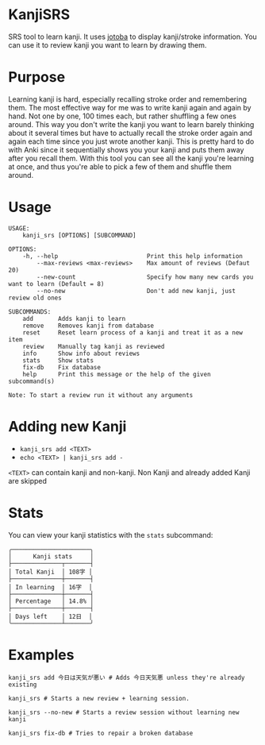 # KanjiSRS
SRS tool to learn kanji. It uses [jotoba](https://jotoba.de) to display kanji/stroke information.
You can use it to review kanji you want to learn by drawing them.

# Purpose
Learning kanji is hard, especially recalling stroke order and remembering them. The most effective way for me was to write kanji 
again and again by hand. Not one by one, 100 times each, but rather shuffling a few ones around. This way you don't write the kanji you want to learn barely thinking about it several times but 
have to actually recall the stroke order again and again each time since you just wrote another kanji. This is pretty hard to do with Anki since it sequentially shows you your kanji
and puts them away after you recall them. With this tool you can see all the kanji you're learning at once, and thus you're able to pick a few of them and shuffle them around.

# Usage
```
USAGE:
    kanji_srs [OPTIONS] [SUBCOMMAND]

OPTIONS:
    -h, --help                         Print this help information
        --max-reviews <max-reviews>    Max amount of reviews (Defaut 20)
        --new-count                    Specify how many new cards you want to learn (Default = 8)
        --no-new                       Don't add new kanji, just review old ones

SUBCOMMANDS:
    add       Adds kanji to learn
    remove    Removes kanji from database
    reset     Reset learn process of a kanji and treat it as a new item
    review    Manually tag kanji as reviewed
    info      Show info about reviews
    stats     Show stats
    fix-db    Fix database
    help      Print this message or the help of the given subcommand(s)
```
```
Note: To start a review run it without any arguments
```

# Adding new Kanji

- `kanji_srs add <TEXT>`
- `echo <TEXT> | kanji_srs add -`

`<TEXT>` can contain kanji and non-kanji. Non Kanji and already added Kanji are skipped

# Stats

You can view your kanji statistics with the `stats` subcommand:<br>
```
╭──────────────────────╮
│      Kanji stats     │
├──────────────┬───────┤
│ Total Kanji  │ 108字 │
├──────────────┼───────┤
│ In learning  │ 16字  │
├──────────────┼───────┤
│ Percentage   │ 14.8% │
├──────────────┼───────┤
│ Days left    │ 12日  │
╰──────────────┴───────╯
```

# Examples
```shell
kanji_srs add 今日は天気が悪い # Adds 今日天気悪 unless they're already existing
```

```shell
kanji_srs # Starts a new review + learning session.
```

```shell
kanji_srs --no-new # Starts a review session without learning new kanji
```

```shell
kanji_srs fix-db # Tries to repair a broken database
```
